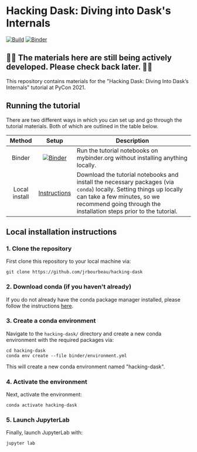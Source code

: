 # Hacking Dask: Diving into Dask's Internals

[![Build](https://github.com/jrbourbeau/hacking-dask/actions/workflows/build.yml/badge.svg)](https://github.com/jrbourbeau/hacking-dask/actions/workflows/build.yml)
[![Binder](https://mybinder.org/badge_logo.svg)](https://mybinder.org/v2/gh/jrbourbeau/hacking-dask/main?urlpath=lab)

## 🚨🚨 The materials here are still being actively developed. Please check back later. 🚨🚨

This repository contains materials for the "Hacking Dask: Diving Into Dask’s Internals" tutorial at PyCon 2021.

## Running the tutorial

There are two different ways in which you can set up and go through the tutorial materials. Both of which are outlined in the table below.

|     Method    | Setup | Description |
| :-----------: | :-----------: | ----------- |
| Binder        | [![Binder](https://mybinder.org/badge_logo.svg)](https://mybinder.org/v2/gh/jrbourbeau/hacking-dask/main?urlpath=lab)         | Run the tutorial notebooks on mybinder.org without installing anything locally.       |
| Local install | [Instructions](#Local-installation-instructions)          | Download the tutorial notebooks and install the necessary packages (via `conda`) locally. Setting things up locally can take a few minutes, so we recommend going through the installation steps prior to the tutorial.    |


## Local installation instructions

### 1. Clone the repository

First clone this repository to your local machine via:

```
git clone https://github.com/jrbourbeau/hacking-dask
```

### 2. Download conda (if you haven't already)

If you do not already have the conda package manager installed, please follow the instructions [here](https://docs.conda.io/en/latest/miniconda.html). 

### 3. Create a conda environment

Navigate to the `hacking-dask/` directory and create a new conda environment with the required
packages via:

```terminal
cd hacking-dask
conda env create --file binder/environment.yml
```

This will create a new conda environment named "hacking-dask".

### 4. Activate the environment

Next, activate the environment:

```
conda activate hacking-dask
```

### 5. Launch JupyterLab

Finally, launch JupyterLab with:

```
jupyter lab
```